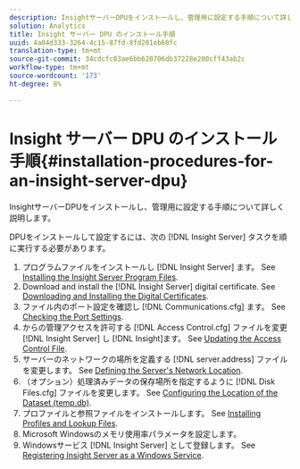 ```yaml
---
description: InsightサーバーDPUをインストールし、管理用に設定する手順について詳しく説明します。
solution: Analytics
title: Insight サーバー DPU のインストール手順
uuid: 4a04d333-3264-4c15-87fd-8fd201eb68fc
translation-type: tm+mt
source-git-commit: 34cdcfc83ae6bb620706db37228e200cff43ab2c
workflow-type: tm+mt
source-wordcount: '173'
ht-degree: 8%

---
```



# Insight サーバー DPU のインストール手順{#installation-procedures-for-an-insight-server-dpu}

InsightサーバーDPUをインストールし、管理用に設定する手順について詳しく説明します。

DPUをインストールして設定するには、次の [!DNL Insight Server] タスクを順に実行する必要があります。

1. プログラムファイルをインストールし [!DNL Insight Server] ます。 See [Installing the Insight Server Program Files](../../../../home/c-inst-svr/c-install-ins-svr/t-install-proc-inst-svr-dpu/t-install-prgm-files.md#task-1e6251fd39714186baa40d38f23d0088).
1. Download and install the [!DNL Insight Server] digital certificate. See [Downloading and Installing the Digital Certificates](../../../../home/c-inst-svr/c-install-ins-svr/t-install-proc-inst-svr-dpu/c-dnld-dgtl-cert/c-dnld-dgtl-cert.md#concept-4f79c240492f4e52b6375b4b3bbefa17).
1. ファイル内のポート設定を確認し [!DNL Communications.cfg] ます。 See [Checking the Port Settings](../../../../home/c-inst-svr/c-install-ins-svr/t-install-proc-inst-svr-dpu/t-chk-pt-stgs.md#task-a91191b0a19e4437aa535a27c734ae64).
1. からの管理アクセスを許可する [!DNL Access Control.cfg] ファイルを変更 [!DNL Insight Server] し [!DNL Insight]ます。 See [Updating the Access Control File](../../../../home/c-inst-svr/c-install-ins-svr/t-install-proc-inst-svr-dpu/c-updt-accss-ctrl-file.md#concept-fb9aa0c0e0664c018528f56d01c4808d).
1. サーバーのネットワークの場所を定義する [!DNL server.address] ファイルを変更します。 See [Defining the Server&#39;s Network Location](../../../../home/c-inst-svr/c-install-ins-svr/t-install-proc-inst-svr-dpu/c-svrs-ntwk-loc/c-svrs-ntwk-loc.md#concept-87dd2aa3448c415ca1285bc445a8c649).
1. （オプション）処理済みデータの保存場所を指定するように [!DNL Disk Files.cfg] ファイルを変更します。 See [Configuring the Location of the Dataset (temp.db)](../../../../home/c-inst-svr/c-install-ins-svr/t-install-proc-inst-svr-dpu/t-cfg-loc-dtst.md#task-f645eefecb154e679acbb480a07c1f0e).
1. プロファイルと参照ファイルをインストールします。 See [Installing Profiles and Lookup Files](../../../../home/c-inst-svr/c-install-ins-svr/t-install-proc-inst-svr-dpu/c-install-prof-lkup-files.md#concept-1631895d09a14dc99316bf8cf166fdfc).
1. Microsoft Windowsのメモリ使用率パラメータを設定します。
1. Windowsサービス [!DNL Insight Server] として登録します。 See [Registering Insight Server as a Windows Service](../../../../home/c-inst-svr/c-install-ins-svr/t-install-proc-inst-svr-dpu/c-reg-wdws-svc.md#concept-f2c7aa891d544a2595aa01d0d796a540).
